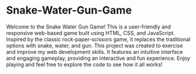 # Snake-Water-Gun-Game
Welcome to the Snake Water Gun Game! This is a user-friendly and responsive web-based game built using HTML, CSS, and JavaScript. Inspired by the classic rock-paper-scissors game, it replaces the traditional options with snake, water, and gun.
This project was created to exercise and improve my web development skills. It features an intuitive interface and engaging gameplay, providing an interactive and fun experience. Enjoy playing and feel free to explore the code to see how it all works!
